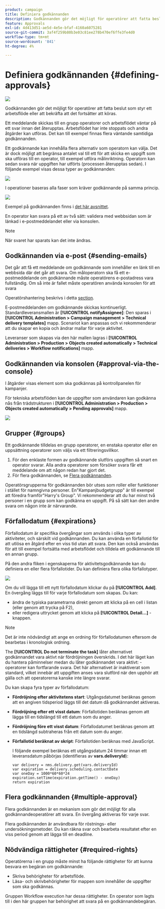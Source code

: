 ```yaml
---
product: campaign
title: Definiera godkännanden
description: Godkännanden gör det möjligt för operatörer att fatta beslut som styr ett arbetsflöde eller att bekräfta att det fortsätter att köras
feature: Approvals
exl-id: 4d413d51-ae5d-4e5e-bfaf-4160a6075281
source-git-commit: 3af4f259b80b3e03c81ee278b470ef6ffe3fe4d0
workflow-type: tm+mt
source-wordcount: '841'
ht-degree: 4%

---
```


# Definiera godkännanden {#defining-approvals}

![](../../assets/common.svg)

Godkännanden gör det möjligt för operatörer att fatta beslut som styr ett arbetsflöde eller att bekräfta att det fortsätter att köras.

Ett meddelande skickas till en grupp operatorer och arbetsflödet väntar på ett svar innan det återupptas. Arbetsflödet har inte stoppats och andra åtgärder kan utföras. Det kan till exempel finnas flera väntande samtidiga godkännanden.

Ett godkännande kan innehålla flera alternativ som operatorn kan välja. Det är dock möjligt att begränsa antalet val till ett för att skicka en uppgift som ska utföras till en operator, till exempel utföra målinriktning. Operatorn kan sedan svara när uppgiften har utförts (processen återupptas sedan). I följande exempel visas dessa typer av godkännanden:

![](assets/validation-1.png)

I operationer baseras alla faser som kräver godkännande på samma princip.

![](assets/validation-1-in-op.png)

Exempel på godkännanden finns i [det här avsnittet](../../campaign/using/marketing-campaign-approval.md#checking-and-approving-deliveries).

En operator kan svara på ett av två sätt: validera med webbsidan som är länkad i e-postmeddelandet eller via konsolen.

>[!NOTE]
>
>När svaret har sparats kan det inte ändras.

## Godkännanden via e-post {#sending-emails}

Det går att få ett meddelande om godkännande som innehåller en länk till en webbsida där det går att svara. Om måloperatorn ska få ett e-postmeddelande om godkännande måste operatörens e-postadress vara fullständig. Om så inte är fallet måste operatören använda konsolen för att svara

Operatörshantering beskrivs i detta [section](../../platform/using/access-management.md).

E-postmeddelanden om godkännande skickas kontinuerligt. Standardleveransmallen är **[!UICONTROL notifyAssignee]**: Den sparas i **[!UICONTROL Administration > Campaign management > Technical delivery templates]** mapp. Scenariot kan anpassas och vi rekommenderar att du skapar en kopia och ändrar mallar för varje aktivitet.

Leveranser som skapas via den här mallen lagras i **[!UICONTROL Administration > Production > Objects created automatically > Technical deliveries > Workflow notifications]** mapp.

## Godkännanden via konsolen {#approval-via-the-console}

I åtgärder visas element som ska godkännas på kontrollpanelen för kampanjer.

För tekniska arbetsflöden kan de uppgifter som användaren kan godkänna nås från trädstrukturen i **[!UICONTROL Administration > Production > Objects created automatically > Pending approvals]** mapp.

![](assets/validation-node.png)

## Grupper {#groups}

Ett godkännande tilldelas en grupp operatorer, en enstaka operator eller en uppsättning operatorer som väljs via ett filtreringsvillkor.

1. För den enklaste formen av godkännande slutförs uppgiften så snart en operator svarar. Alla andra operatorer som försöker svara får ett meddelande om att någon redan har gjort det.
1. För flera godkännanden, se [Flera godkännanden](#multiple-approval).

Operatörsgrupperna för godkännanden bör utses som roller eller funktioner i stället för namngivna personer. En&quot;Kampanjbudgetgrupp&quot; är till exempel att föredra framför&quot;Harry&#39;s Group&quot;. Vi rekommenderar att du har minst två personer i en grupp som kan godkänna en uppgift. På så sätt kan den andre svara om någon inte är närvarande.

## Förfallodatum {#expirations}

Förfallodatum är specifika övergångar som används i olika typer av aktiviteter, och särskilt vid godkännanden. Du kan använda en förfallotid för att utlösa en åtgärd efter en viss tid utan att svara. Den kan också användas för att till exempel fortsätta med arbetsflödet och tilldela ett godkännande till en annan grupp.

På den andra fliken i egenskaperna för aktivitetsgodkännande kan du definiera en eller flera förfallotider. Du kan definiera flera olika förfallotyper.

![](assets/expiration.png)

Om du vill lägga till ett nytt förfallodatum klickar du på **[!UICONTROL Add]**. En övergång läggs till för varje förfallodatum som skapas. Du kan:

* ändra de typiska parametrarna direkt genom att klicka på en cell i listan (eller genom att trycka på F2),
* eller redigera uttrycket genom att klicka på **[!UICONTROL Detail...]** -knappen.

>[!NOTE]
>
>Det är inte nödvändigt att ange en ordning för förfallodatumen eftersom de bearbetas i kronologisk ordning.

The **[!UICONTROL Do not terminate the task]** låter alternativet godkännandet vara aktivt när fördröjningen överskrids. I det här läget kan du hantera påminnelser medan du låter godkännandet vara aktivt: -operatorer kan fortfarande svara. Det här alternativet är inaktiverat som standard, vilket innebär att uppgiften anses vara slutförd när den upphör att gälla och att operatorerna kanske inte längre svarar.

Du kan skapa fyra typer av förfallodatum:

* **Fördröjning efter aktivitetens start**: Utgångsdatumet beräknas genom att en angiven tidsperiod läggs till det datum då godkännandet aktiveras.
* **Fördröjning efter ett visst datum**: Förfallotiden beräknas genom att lägga till en tidslängd till ett datum som du anger.
* **Fördröjning före ett visst datum**: Förfallodatumet beräknas genom att en tidslängd subtraheras från ett datum som du anger.
* **Förfallotid beräknat av skript**: Förfallotiden beräknas med JavaScript.

   I följande exempel beräknas ett utgångsdatum 24 timmar innan ett leveransdatum påbörjas (identifieras av **vars.deliveryId**):

   ```
   var delivery = nms.delivery.get(vars.deliveryId)
   var expiration = delivery.scheduling.contactDate
   var oneDay = 1000*60*60*24
   expiration.setTime(expiration.getTime() - oneDay)
   return expiration
   ```

## Flera godkännanden {#multiple-approval}

Flera godkännanden är en mekanism som gör det möjligt för alla godkännandeoperatörer att svara. En övergång aktiveras för varje svar.

Flera godkännanden är användbara för röstnings- eller undersökningsmetoder. Du kan räkna svar och bearbeta resultatet efter en viss period genom att lägga till en deadline.

## Nödvändiga rättigheter {#required-rights}

Operatörerna i en grupp måste minst ha följande rättigheter för att kunna besvara en begäran om godkännande:

* Skriva behörigheter för arbetsflöde.
* Läsa- och skrivbehörigheter för mappen som innehåller de uppgifter som ska godkännas.

Gruppen Workflow execution har dessa rättigheter. En operator som lagts till i den här gruppen har behörighet att svara på en godkännandebegäran.
